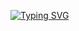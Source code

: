 [![Typing SVG](https://readme-typing-svg.herokuapp.com?font=Schoolbell&size=22&pause=1000&color=FF9A00&width=435&lines=%F0%9F%91%8F+%E0%BD%96%E0%BD%80%E0%BE%B2%E0%BC%8B%E0%BD%A4%E0%BD%B2%E0%BD%A6%E0%BC%8B%E0%BD%96%E0%BD%91%E0%BD%BA%E0%BC%8B%E0%BD%A3%E0%BD%BA%E0%BD%82%E0%BD%A6)](https://git.io/typing-svg)
